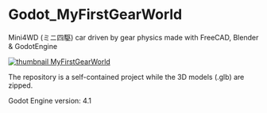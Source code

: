 # Godot_MyFirstGearWorld
Mini4WD (ミニ四駆) car driven by gear physics made with FreeCAD, Blender & GodotEngine

[![thumbnail MyFirstGearWorld](https://youtu.be/ucErSrHvw54/hqdefault.jpg)](https://youtu.be/ucErSrHvw54)

The repository is a self-contained project while the 3D models (.glb) are zipped.

Godot Engine version: 4.1